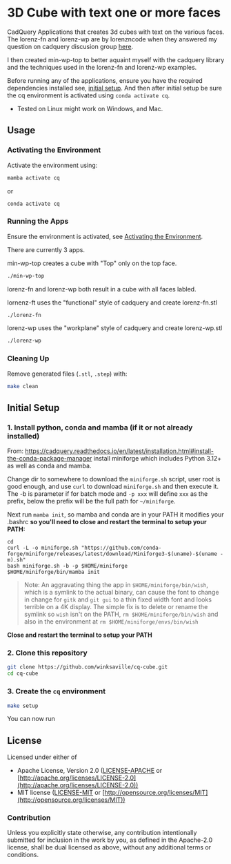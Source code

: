 # 3D Cube with text one or more faces

CadQuery Applications that creates 3d cubes with text on the various faces.
The lorenz-fn and lorenz-wp are by lorenzncode when they answered my question on
cadquery discusion group [here](https://github.com/CadQuery/cadquery/discussions/1798).

I then created min-wp-top to better aquaint myself with the cadquery library and the
techniques used in the lorenz-fn and lorenz-wp examples.

Before running any of the applications, ensure you have the required dependencies installed
see, [initial setup](#initial-setup). And then after initial setup be sure the cq environment
is activated using `conda activate cq`.

- Tested on Linux might work on Windows, and Mac.

## Usage

### Activating the Environment

Activate the environment using:

```sh
mamba activate cq
```
or
```sh
conda activate cq
```

### Running the Apps

Ensure the environment is activated, see [Activating the Environment](#activating-the-environment).

There are currently 3 apps.

min-wp-top creates a cube with "Top" only on the top face.
```sh
./min-wp-top
```

lorenz-fn and lorenz-wp both result in a cube with all faces labled.

lornenz-ft uses the "functional" style of cadquery and create lorenz-fn.stl
```sh
./lorenz-fn
```

lorenz-wp uses the "workplane" style of cadquery and create lorenz-wp.stl
```sh
./lorenz-wp
```

### Cleaning Up

Remove generated files (`.stl`, `.step`) with:

```sh
make clean
```

## Initial Setup

### 1. Install python, conda and mamba (if it or not already installed)

From: https://cadquery.readthedocs.io/en/latest/installation.html#install-the-conda-package-manager
install miniforge which includes Python 3.12+ as well as conda and mamba.

Change dir to somewhere to download the `miniforge.sh` script, user root is good enough,
and use `curl` to download `miniforge.sh` and then execute it. The -b is parameter
if for batch mode and `-p xxx` will define `xxx` as the prefix, below the
prefix will be the full path for `~/miniforge`.

Next run `mamba init`, so mamba and conda are in your PATH it modifies your .bashrc
**so you'll need to close and restart the terminal to setup your PATH:**
```
cd
curl -L -o miniforge.sh "https://github.com/conda-forge/miniforge/releases/latest/download/Miniforge3-$(uname)-$(uname -m).sh"
bash miniforge.sh -b -p $HOME/miniforge
$HOME/miniforge/bin/mamba init
```

>Note: An aggravating thing the app in `$HOME/miniforge/bin/wish`, which
is a symlink to the actual binary, can cause the font to change in change
for `gitk` and `git gui` to a thin fixed width font and looks terrible
on a 4K display. The simple fix is to delete or rename the symlink so
`wish` isn't on the PATH, `rm $HOME/miniforge/bin/wish` and also in the
environment at `rm $HOME/miniforge/envs/bin/wish`

**Close and restart the terminal to setup your PATH**

### 2. Clone this repository

```sh
git clone https://github.com/winksaville/cq-cube.git
cd cq-cube
```

### 3. Create the `cq` environment

```sh
make setup
```

You can now run
## License

Licensed under either of

- Apache License, Version 2.0 ([LICENSE-APACHE](LICENSE-APACHE) or [http://apache.org/licenses/LICENSE-2.0](http://apache.org/licenses/LICENSE-2.0))
- MIT license ([LICENSE-MIT](LICENSE-MIT) or [http://opensource.org/licenses/MIT](http://opensource.org/licenses/MIT))

### Contribution

Unless you explicitly state otherwise, any contribution intentionally submitted
for inclusion in the work by you, as defined in the Apache-2.0 license, shall
be dual licensed as above, without any additional terms or conditions.

